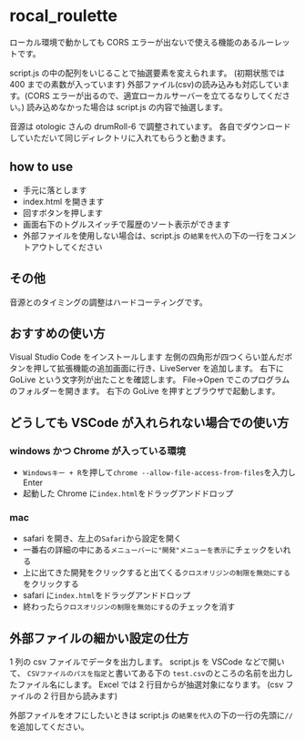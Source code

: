 # rocal_roulette

ローカル環境で動かしても CORS エラーが出ないで使える機能のあるルーレットです。

script.js の中の配列をいじることで抽選要素を変えられます。
(初期状態では 400 までの素数が入っています)
外部ファイル(csv)の読み込みも対応しています。(CORS エラーが出るので、適宜ローカルサーバーを立てるなりしてください。)
読み込めなかった場合は script.js の内容で抽選します。

音源は otologic さんの drumRoll-6 で調整されています。
各自でダウンロードしていただいて同じディレクトリに入れてもらうと動きます。

## how to use

-   手元に落とします
-   index.html を開きます
-   回すボタンを押します
-   画面右下のトグルスイッチで履歴のソート表示ができます
-   外部ファイルを使用しない場合は、script.js の`結果を代入`の下の一行をコメントアウトしてください

## その他

音源とのタイミングの調整はハードコーティングです。

## おすすめの使い方

Visual Studio Code をインストールします
左側の四角形が四つくらい並んだボタンを押して拡張機能の追加画面に行き、LiveServer を追加します。
右下に GoLive という文字列が出たことを確認します。
File->Open でこのプログラムのフォルダーを開きます。
右下の GoLive を押すとブラウザで起動します。

## どうしても VSCode が入れられない場合での使い方

### windows かつ Chrome が入っている環境

-   `Windowsキー + R`を押して`chrome --allow-file-access-from-files`を入力し Enter
-   起動した Chrome に`index.html`をドラッグアンドドロップ

### mac

-   safari を開き、左上の`Safari`から設定を開く
-   一番右の詳細の中にある`メニューバーに"開発"メニューを表示`にチェックをいれる
-   上に出てきた開発をクリックすると出てくる`クロスオリジンの制限を無効にする`をクリックする
-   safari に`index.html`をドラッグアンドドロップ
-   終わったら`クロスオリジンの制限を無効にする`のチェックを消す

## 外部ファイルの細かい設定の仕方

1 列の csv ファイルでデータを出力します。
script.js を VSCode などで開いて、
`CSVファイルのパスを指定`と書いてある下の
`test.csv`のところの名前を出力したファイル名にします。
Excel では 2 行目からが抽選対象になります。
(csv ファイルの 2 行目から読みます)

外部ファイルをオフにしたいときは
script.js の`結果を代入`の下の一行の先頭に`//`を追加してください。

